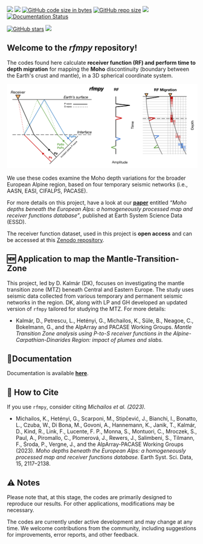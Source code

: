 [![](https://img.shields.io/github/last-commit/kemichai/rfmpy)]()
[![](https://img.shields.io/github/commit-activity/m/kemichai/rfmpy)]()
[![GitHub code size in bytes](https://img.shields.io/github/languages/code-size/kemichai/rfmpy)]()
[![GitHub repo size](https://img.shields.io/github/repo-size/kemichai/rfmpy)]()
[![](https://img.shields.io/github/license/kemichai/rfmpy)]()
[![Documentation Status](https://readthedocs.org/projects/rfmpy/badge/?version=latest)](https://rfmpy.readthedocs.io/en/latest/?badge=latest)

[![GitHub stars](https://img.shields.io/github/stars/kemichai/rfmpy?style=social)]()
[![](https://img.shields.io/github/forks/kemichai/rfmpy?style=social)]()

Welcome to the *rfmpy* repository! 
------------
The codes found here calculate **receiver function (RF) and 
perform time to depth migration** for mapping the **Moho** discontinuity (boundary between the Earth's crust and mantle), 
in a 3D spherical coordinate system. 

![My Image](docs/images/RFM_logo_alt.png)

We use these codes examine the Moho depth variations for the broader European
Alpine region, based on four temporary seismic networks (i.e., AASN, EASI, CIFALPS, PACASE).

For more details on this project, have a look at our 
**[paper](https://essd.copernicus.org/articles/15/2117/2023/essd-15-2117-2023.html)** entitled _“Moho depths beneath the European Alps: a homogeneously processed map and receiver functions database”_, 
published at Earth System Science Data (ESSD). 

The receiver function dataset, used in this project
is **open access** and can be accessed at this [Zenodo repository](https://zenodo.org/record/7695125).





## 🆕 Application to map the Mantle-Transition-Zone 
This project, led by D. Kalmár (DK), focuses on investigating the mantle transition zone (MTZ) beneath Central and Eastern Europe. 
The study uses seismic data collected from various temporary and permanent seismic networks in the region.
DK, along with LP and GH developed an updated version of `rfmpy` tailored for studying the MTZ. For more details:

- Kalmár, D., Petrescu, L., Hetényi, G., Michailos, K., Süle, B., Neagoe, C., Bokelmann, G., and the AlpArray and PACASE Working Groups. _Mantle Transition Zone analysis using P-to-S receiver functions in the Alpine-Carpathian-Dinarides Region: impact of plumes and slabs._




📓Documentation
------------
Documentation is available **[here](https://rfmpy.readthedocs.io)**.


📃 How to Cite
------------
If you use `rfmpy`, consider citing _Michailos et al. (2023)._

- Michailos, K., Hetényi, G., Scarponi, M., Stipčević, J., Bianchi, I., Bonatto, L.,
  Czuba, W., Di Bona, M., Govoni, A., Hannemann, K., Janik, T., Kalmár, D., Kind, R.,
  Link, F., Lucente, F. P., Monna, S., Montuori, C., Mroczek, S., Paul, A.,
  Piromallo, C., Plomerová, J., Rewers, J., Salimbeni, S., Tilmann, F., Środa, P.,
  Vergne, J., and the AlpArray-PACASE Working Groups (2023). _Moho depths beneath the European
  Alps: a homogeneously processed map and receiver functions database._ Earth Syst. Sci. Data, 15, 2117–2138.


⚠️ Notes
------------
Please note that, at this stage, the codes are primarily designed to 
reproduce our results. For other applications, modifications may be necessary.

The codes are currently under active development and may change at any time. 
We welcome contributions from the community, including suggestions for improvements, error reports, and other feedback.
